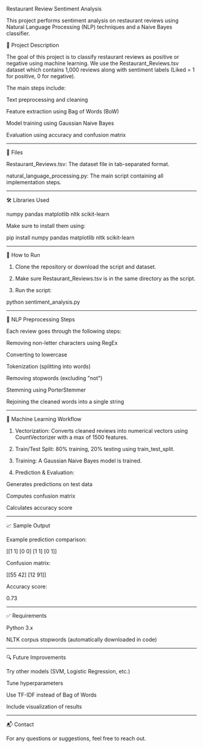 Restaurant Review Sentiment Analysis

This project performs sentiment analysis on restaurant reviews using Natural Language Processing (NLP) techniques and a Naive Bayes classifier.

🧠 Project Description

The goal of this project is to classify restaurant reviews as positive or negative using machine learning. We use the Restaurant_Reviews.tsv dataset which contains 1,000 reviews along with sentiment labels (Liked = 1 for positive, 0 for negative).

The main steps include:

Text preprocessing and cleaning

Feature extraction using Bag of Words (BoW)

Model training using Gaussian Naive Bayes

Evaluation using accuracy and confusion matrix



---

📁 Files

Restaurant_Reviews.tsv: The dataset file in tab-separated format.

natural_language_processing.py: The main script containing all implementation steps.



---

🛠️ Libraries Used

numpy
pandas
matplotlib
nltk
scikit-learn

Make sure to install them using:

pip install numpy pandas matplotlib nltk scikit-learn


---

🚀 How to Run

1. Clone the repository or download the script and dataset.


2. Make sure Restaurant_Reviews.tsv is in the same directory as the script.


3. Run the script:

python sentiment_analysis.py




---

🧹 NLP Preprocessing Steps

Each review goes through the following steps:

Removing non-letter characters using RegEx

Converting to lowercase

Tokenization (splitting into words)

Removing stopwords (excluding "not")

Stemming using PorterStemmer

Rejoining the cleaned words into a single string



---

🧰 Machine Learning Workflow

1. Vectorization: Converts cleaned reviews into numerical vectors using CountVectorizer with a max of 1500 features.


2. Train/Test Split: 80% training, 20% testing using train_test_split.


3. Training: A Gaussian Naive Bayes model is trained.


4. Prediction & Evaluation:

Generates predictions on test data

Computes confusion matrix

Calculates accuracy score





---

📈 Sample Output

Example prediction comparison:

[[1 1]
 [0 0]
 [1 1]
 [0 1]]

Confusion matrix:

[[55 42]
 [12 91]]

Accuracy score:

0.73


---

✅ Requirements

Python 3.x

NLTK corpus stopwords (automatically downloaded in code)



---

🔍 Future Improvements

Try other models (SVM, Logistic Regression, etc.)

Tune hyperparameters

Use TF-IDF instead of Bag of Words

Include visualization of results



---

📬 Contact

For any questions or suggestions, feel free to reach out.

